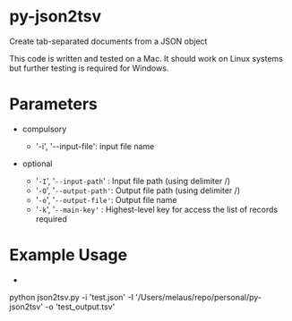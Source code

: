 # py-json2tsv
Create tab-separated documents from a JSON object

This code is written and tested on a Mac. It should work on Linux systems but further testing is required for Windows.

# Parameters
- compulsory
    - '-i', '--input-file': input file name

- optional
    - '``-I``', '``--input-path``' : Input file path (using delimiter /)
    - '``-O``', '``--output-path'``: Output file path (using delimiter /)
    - '``-o``', '``--output-file'``: Output file name
    - '``-k``', '``--main-key'``   : Highest-level key for access the list of records required

# Example Usage
- ```python
python json2tsv.py -i 'test.json' -I '/Users/melaus/repo/personal/py-json2tsv' -o 'test_output.tsv'
```
